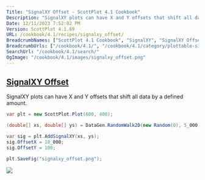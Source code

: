 ```yaml
---
Title: "SignalXY Offset - ScottPlot 4.1 Cookbook"
Description: "SignalXY plots can have X and Y offsets that shift all data by a defined amount."
Date: 12/11/2023 7:52:02 PM
Version: ScottPlot 4.1.69
URL: /cookbook/4.1/recipes/signalxy_offset/
BreadcrumbNames: ["ScottPlot 4.1 Cookbook", "SignalXY", "SignalXY Offset"]
BreadcrumbUrls: ["/cookbook/4.1/", "/cookbook/4.1/category/plottable-signalxy", "/cookbook/4.1/recipes/signalxy_offset/"]
SearchUrl: "/cookbook/4.1/search/"
OgImage: "/cookbook/4.1/images/signalxy_offset.png"
---
```


<h2><a href='/cookbook/4.1/recipes/signalxy_offset/'>SignalXY Offset</a></h2>

SignalXY plots can have X and Y offsets that shift all data by a defined amount.

```cs
var plt = new ScottPlot.Plot(600, 400);

(double[] xs, double[] ys) = DataGen.RandomWalk2D(new Random(0), 5_000);

var sig = plt.AddSignalXY(xs, ys);
sig.OffsetX = 10_000;
sig.OffsetY = 100;

plt.SaveFig("signalxy_offset.png");
```

<img src='../../images/signalxy_offset.png' class='d-block mx-auto my-5' />


